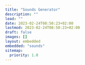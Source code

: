 ```yaml
---
title: "Sounds Generator"
description: ""
lead: ""
date: 2023-02-24T08:50:23+02:00
lastmod: 2023-02-24T08:50:23+02:00
draft: false
images: []
layout: embedded
embedded: "sounds"
sitemap:
  priority: 1.0
---
```

